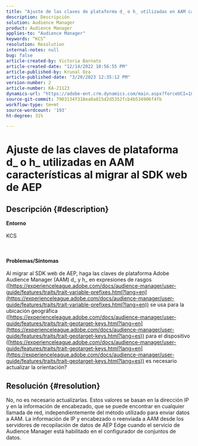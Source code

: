```yaml
---
title: "Ajuste de las claves de plataforma d_ o h_ utilizadas en AAM características al migrar al SDK web de AEP"
description: Descripción
solution: Audience Manager
product: Audience Manager
applies-to: "Audience Manager"
keywords: “KCS”
resolution: Resolution
internal-notes: null
bug: false
article-created-by: Victoria Barnato
article-created-date: "12/14/2022 10:56:55 PM"
article-published-by: Krunal Oza
article-published-date: "3/20/2023 12:35:12 PM"
version-number: 2
article-number: KA-21123
dynamics-url: "https://adobe-ent.crm.dynamics.com/main.aspx?forceUCI=1&pagetype=entityrecord&etn=knowledgearticle&id=20ba7e97-027c-ed11-81ac-6045bd006149"
source-git-commit: 7903134f318ea0a815d2d5352fcb4b534906f4fb
workflow-type: tm+mt
source-wordcount: '193'
ht-degree: 31%

---
```


# Ajuste de las claves de plataforma d_ o h_ utilizadas en AAM características al migrar al SDK web de AEP

## Descripción {#description}

<b>Entorno</b><br><br>KCS<br><br> <br><br><b>Problemas/Síntomas</b><br><br>Al migrar al SDK web de AEP, haga las claves de plataforma Adobe Audience Manager (AAM) d_ y h_ en expresiones de rasgos ([https://experienceleague.adobe.com/docs/audience-manager/user-guide/features/traits/trait-variable-prefixes.html?lang=en](https://experienceleague.adobe.com/docs/audience-manager/user-guide/features/traits/trait-variable-prefixes.html?lang=en)) se usa para la ubicación geográfica ([https://experienceleague.adobe.com/docs/audience-manager/user-guide/features/traits/trait-geotarget-keys.html?lang=en](https://experienceleague.adobe.com/docs/audience-manager/user-guide/features/traits/trait-geotarget-keys.html?lang=es)) para el dispositivo ([https://experienceleague.adobe.com/docs/audience-manager/user-guide/features/traits/trait-geotarget-keys.html?lang=en](https://experienceleague.adobe.com/docs/audience-manager/user-guide/features/traits/trait-geotarget-keys.html?lang=es)) es necesario actualizar la orientación?<br>

## Resolución {#resolution}


No, no es necesario actualizarlas. Estos valores se basan en la dirección IP y en la información de encabezado, que se puede encontrar en cualquier llamada de red, independientemente del método utilizado para enviar datos a AAM. La información de IP y encabezado o reenviada a AAM desde los servidores de recopilación de datos de AEP Edge cuando el servicio de Audience Manager está habilitado en el configurador de conjuntos de datos.
